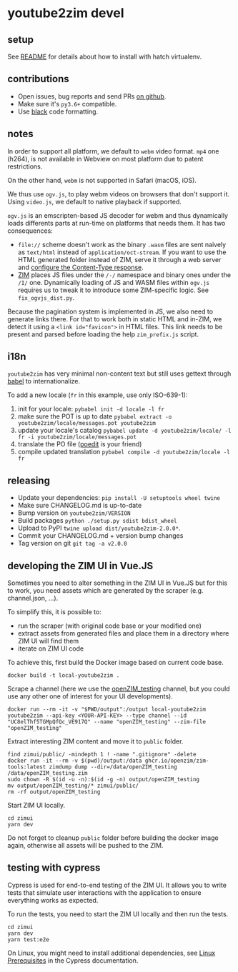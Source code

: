 # youtube2zim devel


## setup

See [README](README.md) for details about how to install with hatch virtualenv.

## contributions

* Open issues, bug reports and send PRs [on github](https://github.com/openzim/youtube).
* Make sure it's `py3.6+` compatible.
* Use [black](https://github.com/psf/black) code formatting.

## notes

In order to support all platform, we default to `webm` video format. `mp4` one (h264), is not available in Webview on most platform due to patent restrictions.

On the other hand, `webm` is not supported in Safari (macOS, iOS).

We thus use `ogv.js`, to play webm videos on browsers that don't support it. Using `video.js`, we default to native playback if supported.

`ogv.js` is an emscripten-based JS decoder for webm and thus dynamically loads differents parts at run-time on platforms that needs them. It has two consequences:

* `file://` scheme doesn't work as the binary `.wasm` files are sent naively as `text/html` instead of `application/oct-stream`. If you want to use the HTML generated folder instead of ZIM, serve it through a web server and [configure the Content-Type response](https://emscripten.org/docs/compiling/WebAssembly.html#web-server-setup).
* [ZIM](https://wiki.openzim.org/wiki/ZIM_file_format) places JS files under the `/-/` namespace and binary ones under the `/I/` one. Dynamically loading of JS and WASM files within `ogv.js` requires us to tweak it to introduce some ZIM-specific logic. See `fix_ogvjs_dist.py`.

Because the pagination system is implemented in JS, we also need to generate links there. For that to work both in static HTML and in-ZIM, we detect it using a `<link id="favicon">` in HTML files. This link needs to be present and parsed before loading the help `zim_prefix.js` script.

## i18n

`youtube2zim` has very minimal non-content text but still uses gettext through [babel]() to internationalize.

To add a new locale (`fr` in this example, use only ISO-639-1):

1. init for your locale: `pybabel init -d locale -l fr`
2. make sure the POT is up to date `pybabel extract -o youtube2zim/locale/messages.pot youtube2zim`
3. update your locale's catalog `pybabel update -d youtube2zim/locale/ -l fr -i youtube2zim/locale/messages.pot`
3. translate the PO file ([poedit](https://poedit.net/) is your friend)
4. compile updated translation `pybabel compile -d youtube2zim/locale -l fr`

## releasing

* Update your dependencies: `pip install -U setuptools wheel twine`
* Make sure CHANGELOG.md is up-to-date
* Bump version on `youtube2zim/VERSION`
* Build packages `python ./setup.py sdist bdist_wheel`
* Upload to PyPI `twine upload dist/youtube2zim-2.0.0*`.
* Commit your CHANGELOG.md + version bump changes
* Tag version on git `git tag -a v2.0.0`

## developing the ZIM UI in Vue.JS

Sometimes you need to alter something in the ZIM UI in Vue.JS but for this to work, you need assets which are generated by the scraper (e.g. channel.json, ...).

To simplify this, it is possible to:
- run the scraper (with original code base or your modified one)
- extract assets from generated files and place them in a directory where ZIM UI will find them
- iterate on ZIM UI code

To achieve this, first build the Docker image based on current code base.

```
docker build -t local-youtube2zim .
```

Scrape a channel (here we use the [openZIM_testing](https://www.youtube.com/channel/UC8elThf5TGMpQfQc_VE917Q) channel, but you could use any other one of interest for your UI developments).

```
docker run --rm -it -v "$PWD/output":/output local-youtube2zim youtube2zim --api-key <YOUR-API-KEY> --type channel --id "UC8elThf5TGMpQfQc_VE917Q" --name "openZIM_testing" --zim-file "openZIM_testing"
```

Extract interesting ZIM content and move it to `public` folder.

```
find zimui/public/ -mindepth 1 ! -name ".gitignore" -delete
docker run -it --rm -v $(pwd)/output:/data ghcr.io/openzim/zim-tools:latest zimdump dump --dir=/data/openZIM_testing /data/openZIM_testing.zim
sudo chown -R $(id -u -n):$(id -g -n) output/openZIM_testing
mv output/openZIM_testing/* zimui/public/
rm -rf output/openZIM_testing
```

Start ZIM UI locally.

```
cd zimui
yarn dev
```

Do not forget to cleanup `public` folder before building the docker image again, otherwise all assets will be pushed to the ZIM.

## testing with cypress

Cypress is used for end-to-end testing of the ZIM UI. It allows you to write tests that simulate user interactions with the application to ensure everything works as expected.

To run the tests, you need to start the ZIM UI locally and then run the tests.

```
cd zimui
yarn dev
yarn test:e2e
```

On Linux, you might need to install additional dependencies, see [Linux Prerequisites](https://docs.cypress.io/guides/getting-started/installing-cypress#Linux-Prerequisites) in the Cypress documentation.

